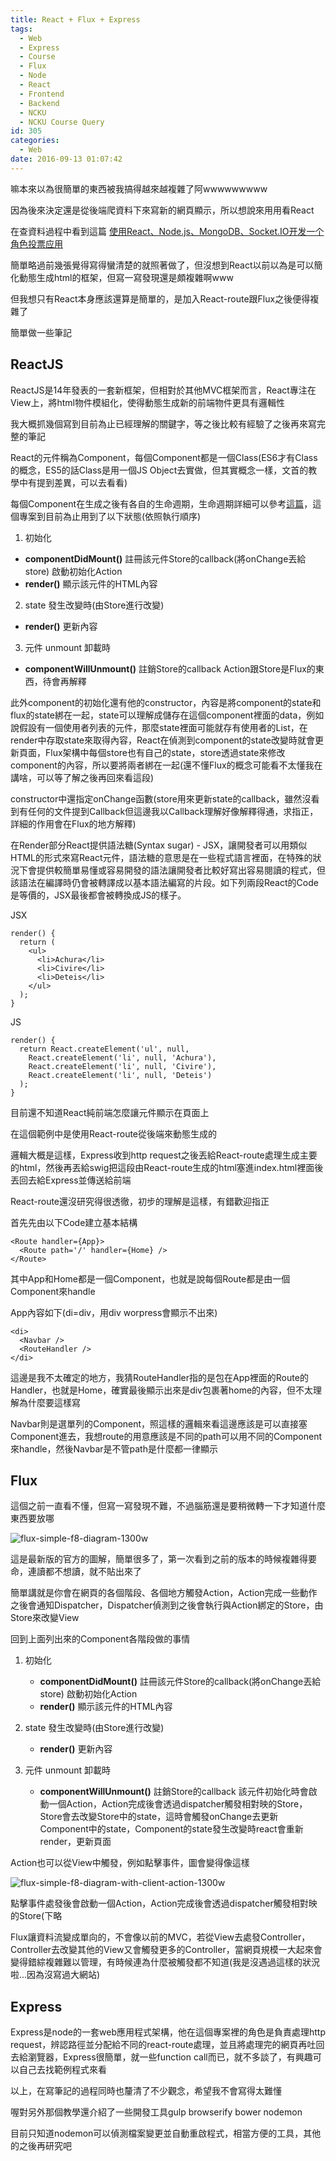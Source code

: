 ```yaml
---
title: React + Flux + Express
tags:
  - Web
  - Express
  - Course
  - Flux
  - Node
  - React
  - Frontend
  - Backend
  - NCKU
  - NCKU Course Query
id: 305
categories:
  - Web
date: 2016-09-13 01:07:42
---
```


嘛本來以為很簡單的東西被我搞得越來越複雜了阿wwwwwwwww

因為後來決定還是從後端爬資料下來寫新的網頁顯示，所以想說來用用看React

在查資料過程中看到這篇 [使用React、Node.js、MongoDB、Socket.IO开发一个角色投票应用](http://www.kancloud.cn/kancloud/create-voting-app)

<!--more-->

簡單略過前幾張覺得寫得蠻清楚的就照著做了，但沒想到React以前以為是可以簡化動態生成html的框架，但寫一寫發現還是頗複雜啊www

但我想只有React本身應該還算是簡單的，是加入React-route跟Flux之後便得複雜了

簡單做一些筆記

## ReactJS

ReactJS是14年發表的一套新框架，但相對於其他MVC框架而言，React專注在View上，將html物件模組化，使得動態生成新的前端物件更具有邏輯性

我大概抓幾個寫到目前為止已經理解的關鍵字，等之後比較有經驗了之後再來寫完整的筆記

React的元件稱為Component，每個Component都是一個Class(ES6才有Class的概念，ES5的話Class是用一個JS Object去實做，但其實概念一樣，文首的教學中有提到差異，可以去看看)

每個Component在生成之後有各自的生命週期，生命週期詳細可以參考[這篇](http://andyyou.logdown.com/posts/370308)，這個專案到目前為止用到了以下狀態(依照執行順序)

1.  初始化
* **componentDidMount()**
註冊該元件Store的callback(將onChange丟給store)
啟動初始化Action
* **render()**
顯示該元件的HTML內容

2.  state 發生改變時(由Store進行改變)
* **render()**
更新內容

3.  元件 unmount 卸載時
* **componentWillUnmount()**
註銷Store的callback
Action跟Store是Flux的東西，待會再解釋

此外component的初始化還有他的constructor，內容是將component的state和flux的state綁在一起，state可以理解成儲存在這個component裡面的data，例如說假設有一個使用者列表的元件，那麼state裡面可能就存有使用者的List，在render中存取state來取得內容，React在偵測到component的state改變時就會更新頁面，Flux架構中每個store也有自己的state，store透過state來修改component的內容，所以要將兩者綁在一起(還不懂Flux的概念可能看不太懂我在講啥，可以等了解之後再回來看這段)

constructor中還指定onChange函數(store用來更新state的callback，雖然沒看到有任何的文件提到Callback但這邊我以Callback理解好像解釋得通，求指正，詳細的作用會在Flux的地方解釋)

在Render部分React提供語法糖(Syntax sugar) - JSX，讓開發者可以用類似HTML的形式來寫React元件，語法糖的意思是在一些程式語言裡面，在特殊的狀況下會提供較簡單易懂或容易開發的語法讓開發者比較好寫出容易閱讀的程式，但該語法在編譯時仍會被轉譯成以基本語法編寫的片段。如下列兩段React的Code是等價的，JSX最後都會被轉換成JS的樣子。

JSX
```
render() {
  return (
    <ul>
      <li>Achura</li>
      <li>Civire</li>
      <li>Deteis</li>
    </ul>
  );
}
```
JS
```
render() {
  return React.createElement('ul', null,
    React.createElement('li', null, 'Achura'),
    React.createElement('li', null, 'Civire'),
    React.createElement('li', null, 'Deteis')
  );
}
```
目前還不知道React純前端怎麼讓元件顯示在頁面上

在這個範例中是使用React-route從後端來動態生成的

邏輯大概是這樣，Express收到http request之後丟給React-route處理生成主要的html，然後再丟給swig把這段由React-route生成的html塞進index.html裡面後丟回去給Express並傳送給前端

React-route還沒研究得很透徹，初步的理解是這樣，有錯歡迎指正

首先先由以下Code建立基本結構
```
<Route handler={App}>
  <Route path='/' handler={Home} />
</Route>
```
其中App和Home都是一個Component，也就是說每個Route都是由一個Component來handle

App內容如下(di=div，用div worpress會顯示不出來)
``` 
<di>
  <Navbar />
  <RouteHandler />
</di>
```
這邊是我不太確定的地方，我猜RouteHandler指的是包在App裡面的Route的Handler，也就是Home，確實最後顯示出來是div包裹著home的內容，但不太理解為什麼要這樣寫

Navbar則是選單列的Component，照這樣的邏輯來看這邊應該是可以直接塞Component進去，我想route的用意應該是不同的path可以用不同的Component來handle，然後Navbar是不管path是什麼都一律顯示

## Flux

這個之前一直看不懂，但寫一寫發現不難，不過腦筋還是要稍微轉一下才知道什麼東西要放哪

![flux-simple-f8-diagram-1300w](https://team6612.files.wordpress.com/2016/09/flux-simple-f8-diagram-1300w.png)

這是最新版的官方的圖解，簡單很多了，第一次看到之前的版本的時候複雜得要命，連讀都不想讀，就不貼出來了

簡單講就是你會在網頁的各個階段、各個地方觸發Action，Action完成一些動作之後會通知Dispatcher，Dispatcher偵測到之後會執行與Action綁定的Store，由Store來改變View

回到上面列出來的Component各階段做的事情

1.  初始化

    *   **componentDidMount()**
註冊該元件Store的callback(將onChange丟給store)
啟動初始化Action
    *   **render()**
顯示該元件的HTML內容

2.  state 發生改變時(由Store進行改變)

    *   **render()**
更新內容

3.  元件 unmount 卸載時

    *   **componentWillUnmount()**
註銷Store的callback
該元件初始化時會啟動一個Action，Action完成後會透過dispatcher觸發相對映的Store，Store會去改變Store中的state，這時會觸發onChange去更新Component中的state，Component的state發生改變時react會重新render，更新頁面

Action也可以從View中觸發，例如點擊事件，圖會變得像這樣

![flux-simple-f8-diagram-with-client-action-1300w](https://team6612.files.wordpress.com/2016/09/flux-simple-f8-diagram-with-client-action-1300w.png)

點擊事件處發後會啟動一個Action，Action完成後會透過dispatcher觸發相對映的Store(下略

Flux讓資料流變成單向的，不會像以前的MVC，若從View去處發Controller，Controller去改變其他的View又會觸發更多的Controller，當網頁規模一大起來會變得錯綜複雜難以管理，有時候連為什麼被觸發都不知道(我是沒遇過這樣的狀況啦...因為沒寫過大網站)

## Express

Express是node的一套web應用程式架構，他在這個專案裡的角色是負責處理http request，辨認路徑並分配給不同的react-route處理，並且將處理完的網頁再吐回去給瀏覽器，Express很簡單，就一些function call而已，就不多談了，有興趣可以自己去找範例程式來看

以上，在寫筆記的過程同時也釐清了不少觀念，希望我不會寫得太難懂

喔對另外那個教學還介紹了一些開發工具gulp browserify bower nodemon

目前只知道nodemon可以偵測檔案變更並自動重啟程式，相當方便的工具，其他的之後再研究吧